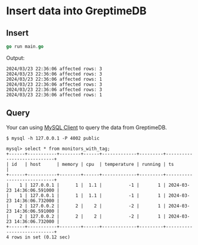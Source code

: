 # Insert data into GreptimeDB

## Insert

```go
go run main.go
```

Output:

```log
2024/03/23 22:36:06 affected rows: 3
2024/03/23 22:36:06 affected rows: 3
2024/03/23 22:36:06 affected rows: 1
2024/03/23 22:36:06 affected rows: 3
2024/03/23 22:36:06 affected rows: 3
2024/03/23 22:36:06 affected rows: 1
```

## Query

Your can using [MySQL Client](https://docs.greptime.com/user-guide/clients/mysql) to query the data from GreptimeDB.

```shell
$ mysql -h 127.0.0.1 -P 4002 public

mysql> select * from monitors_with_tag;
+------+-----------+--------+------+-------------+---------+----------------------------+
| id   | host      | memory | cpu  | temperature | running | ts                         |
+------+-----------+--------+------+-------------+---------+----------------------------+
|    1 | 127.0.0.1 |      1 |  1.1 |          -1 |       1 | 2024-03-23 14:36:06.591000 |
|    1 | 127.0.0.1 |      1 |  1.1 |          -1 |       1 | 2024-03-23 14:36:06.732000 |
|    2 | 127.0.0.2 |      2 |    2 |          -2 |       1 | 2024-03-23 14:36:06.591000 |
|    2 | 127.0.0.2 |      2 |    2 |          -2 |       1 | 2024-03-23 14:36:06.732000 |
+------+-----------+--------+------+-------------+---------+----------------------------+
4 rows in set (0.12 sec)
```
